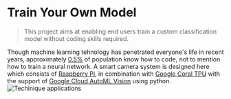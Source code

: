 # Train Your Own Model
> This project aims at enabling end users train a custom classification model without coding skills required.

Though machine learning tehnology has penetrated everyone's life in recent years, 
approximately [0.5%](https://www.future-processing.com/blog/how-many-developers-are-there-in-the-world-in-2019)
of population know how to code, not to mention how to train a neural network. 
A smart camera system is designed here which consists of [Raspberry Pi](https://www.raspberrypi.org/),
in combination with [Google Coral TPU](https://coral.ai/products/accelerator/) with the support of
[Google Cloud AutoML Vision](https://cloud.google.com/vision/automl/docs/tutorial#tutorial-vision-dataset-python)
using python.
![Techinique applications](plctures\UsedTechnique.png)

